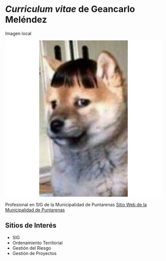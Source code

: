 # *Curriculum vitae* de Geancarlo Meléndez

Imagen local

![](chemsconflecos.jpg)


Profesional en SIG de la Municipalidad de Puntarenas [Sitio Web de la Municipalidad de Puntarenas](https://munipuntarenas.maps.arcgis.com/home/index.html)

## Sitios de Interés

- SIG
- Ordenamiento Territorial
- Gestión del Riesgo
- Gestión de Proyectos

